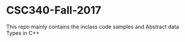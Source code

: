 # CSC340-Fall-2017
This repo mainly contains the inclass code samples and Abstract data Types in C++
